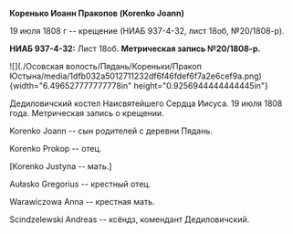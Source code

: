 **Коренько Иоанн Пракопов (Korenko Joann)**

19 июля 1808 г -- крещение (НИАБ 937-4-32, лист 18об, №20/1808-р).

**НИАБ 937-4-32:** Лист 18об. **Метрическая запись №20/1808-р.**

![](./Осовская волость/Пядань/Кореньки/Пракоп Юстына/media/1dfb032a5012711232df6f46fdef6f7a2e6cef9a.png){width="6.496527777777778in"
height="0.9256944444444445in"}

Дедиловичский костел Наисвятейшего Сердца Иисуса. 19 июля 1808 года.
Метрическая запись о крещении.

Korenko Joann -- сын родителей с деревни Пядань.

Korenko Prokop -- отец.

\[Korenko Justyna -- мать.\]

Aułasko Gregorius -- крестный отец.

Warawiczowa Anna -- крестная мать.

Scindzelewski Andreas -- ксёндз, комендант Дедиловичский.
